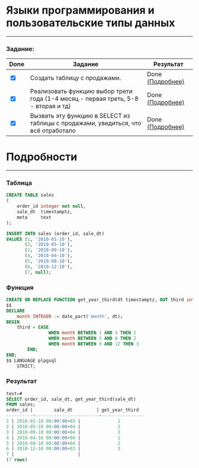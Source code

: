 # Языки программирования и пользовательские типы данных

___

### Задание:

| Done                            | Задание                                                                            | Результат                      |
|---------------------------------|------------------------------------------------------------------------------------|--------------------------------|
| <input type="checkbox" checked> | Создать таблицу с продажами.                                                       | Done [(Подробнее)](#Таблица)   |
| <input type="checkbox" checked> | Реализовать функцию выбор трети года (1-4 месяц - первая треть, 5-8 - вторая и тд) | Done [(Подробнее)](#Функция)   |
| <input type="checkbox" checked> | Вызвать эту функцию в SELECT из таблицы с продажами, уведиться, что всё отработало | Done [(Подробнее)](#Результат) |

# Подробности

___

### Таблица

```sql
CREATE TABLE sales
(
    order_id integer not null,
    sale_dt  timestamptz,
    meta     text
);

INSERT INTO sales (order_id, sale_dt)
VALUES (1, '2010-01-10'),
       (2, '2010-05-10'),
       (3, '2010-09-10'),
       (4, '2010-04-10'),
       (5, '2010-08-10'),
       (6, '2010-12-10'),
       (7, null);
```

### Функция

```sql
CREATE OR REPLACE FUNCTION get_year_third(dt timestamptz, OUT third integer) AS
$$
DECLARE
    month INTEGER := date_part('month', dt);
BEGIN
    third = CASE
                WHEN month BETWEEN 1 AND 4 THEN 1
                WHEN month BETWEEN 5 AND 8 THEN 2
                WHEN month BETWEEN 9 AND 12 THEN 3
        END;
END;
$$ LANGUAGE plpgsql
    STRICT;
```

### Результат

```sql
test=#
SELECT order_id, sale_dt, get_year_third(sale_dt)
FROM sales;
order_id |        sale_dt         | get_year_third
----------+------------------------+----------------
1 | 2010-01-10 00:00:00+03 |              1
2 | 2010-05-10 00:00:00+04 |              2
3 | 2010-09-10 00:00:00+04 |              3
4 | 2010-04-10 00:00:00+04 |              1
5 | 2010-08-10 00:00:00+04 |              2
6 | 2010-12-10 00:00:00+03 |              3
7 |                        |               
(7 rows)
```